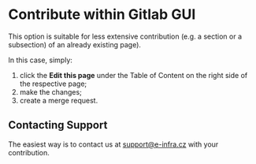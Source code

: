 # Contribute within Gitlab GUI

This option is suitable for less extensive contribution
(e.g. a section or a subsection) of an already existing page).

In this case, simply:

1. click the **Edit this page**
under the Table of Content on the right side of the respective page;
1. make the changes;
1. create a merge request.

## Contacting Support

The easiest way is to contact us at [support@e-infra.cz][1] with your contribution.

[1]: mailto:support@e-infra.cz